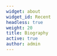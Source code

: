 ```yaml
---
widget: about
widget_id: Recent
headless: true
weight: 20
title: Biography
active: true
author: admin
---
```

